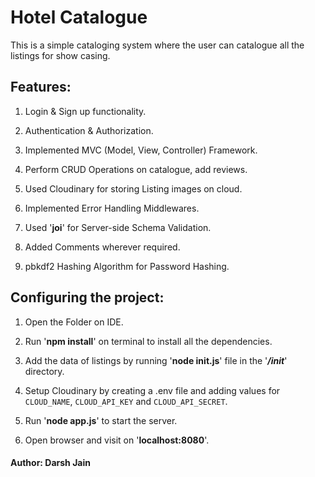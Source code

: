 # Hotel Catalogue

This is a simple cataloging system where the user can catalogue all the listings for show casing.

## Features: 
1. Login & Sign up functionality.

2. Authentication & Authorization.

3. Implemented MVC (Model, View, Controller) Framework.

4. Perform CRUD Operations on catalogue, add reviews.

5. Used Cloudinary for storing Listing images on cloud.

6. Implemented Error Handling Middlewares.

7. Used '__joi__' for Server-side Schema Validation.

8. Added Comments wherever required.

9. pbkdf2 Hashing Algorithm for Password Hashing.

## Configuring the project:
1. Open the Folder on IDE.

2. Run '__npm install__' on terminal to install all the dependencies.

3. Add the data of listings by running '__node init.js__' file in the '*__/init__*' directory.

4. Setup Cloudinary by creating a .env file and adding values for `CLOUD_NAME`, `CLOUD_API_KEY` and `CLOUD_API_SECRET`. 

5. Run '__node app.js__' to start the server.

6. Open browser and visit on '__localhost:8080__'.

#### Author: Darsh Jain